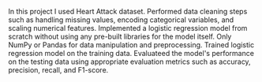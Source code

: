In this project I used Heart Attack dataset.
Performed data cleaning steps such as handling missing values, encoding categorical variables, and scaling numerical features.
Implemented a logistic regression model from scratch without using any pre-built libraries for the model itself. Only NumPy or Pandas for data manipulation and preprocessing.
Trained logistic regression model on the training data.
Evaluateed the model's performance on the testing data using appropriate evaluation metrics such as accuracy, precision, recall, and F1-score.
